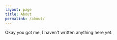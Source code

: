 ```yaml
---
layout: page
title: About
permalink: /about/
---
```


Okay you got me, I haven't written anything here yet.
